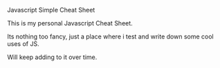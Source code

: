 Javascript Simple Cheat Sheet

This is my personal Javascript Cheat Sheet.

Its nothing too fancy, just a place where i test and write down some cool uses
of JS.

Will keep adding to it over time.
